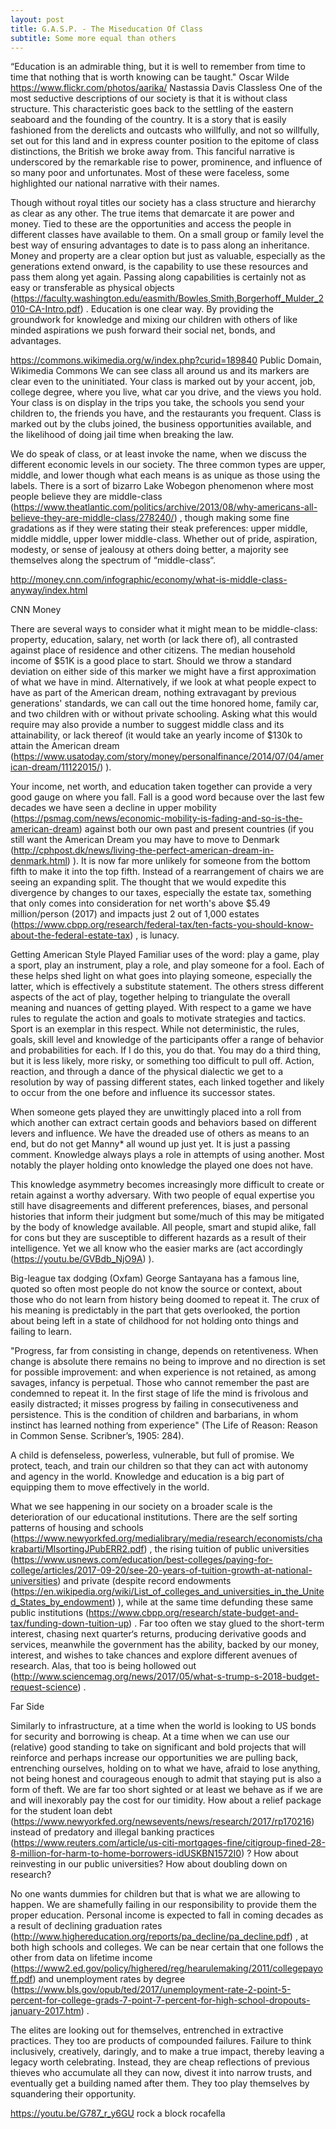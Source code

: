 ```yaml
---
layout: post
title: G.A.S.P. - The Miseducation Of Class
subtitle: Some more equal than others
---
```


“Education is an admirable thing, but it is well to remember from time to time that nothing that is worth knowing can be taught." Oscar Wilde
https://www.flickr.com/photos/aarika/
Nastassia Davis
Classless
One of the most seductive descriptions of our society is that it is without class structure. This characteristic goes back to the settling of the eastern seaboard and the founding of the country. It is a story that is easily fashioned from the derelicts and outcasts who willfully, and not so willfully, set out for this land and in express counter position to the epitome of class distinctions, the British we broke away from. This fanciful narrative is underscored by the remarkable rise to power, prominence, and influence of so many poor and unfortunates. Most of these were faceless, some highlighted our national narrative with their names.

Though without royal titles our society has a class structure and hierarchy as clear as any other. The true items that demarcate it are power and money. Tied to these are the opportunities and access the people in different classes have available to them. On a small group or family level the best way of ensuring advantages to date is to pass along an inheritance. Money and property are a clear option but just as valuable, especially as the generations extend onward, is the capability to use these resources and pass them along yet again. Passing along capabilities is certainly not as easy or transferable as physical objects (https://faculty.washington.edu/easmith/Bowles,Smith,Borgerhoff_Mulder_2010-CA-Intro.pdf) . Education is one clear way. By providing the groundwork for knowledge and mixing our children with others of like minded aspirations we push forward their social net, bonds, and advantages.

https://commons.wikimedia.org/w/index.php?curid=189840
Public Domain, Wikimedia Commons
We can see class all around us and its markers are clear even to the uninitiated. Your class is marked out by your accent, job, college degree, where you live, what car you drive, and the views you hold. Your class is on display in the trips you take, the schools you send your children to, the friends you have, and the restaurants you frequent. Class is marked out by the clubs joined, the business opportunities available, and the likelihood of doing jail time when breaking the law.

We do speak of class, or at least invoke the name, when we discuss the different economic levels in our society. The three common types are upper, middle, and lower though what each means is as unique as those using the labels. There is a sort of bizarro Lake Wobegon phenomenon where most people believe they are middle-class (https://www.theatlantic.com/politics/archive/2013/08/why-americans-all-believe-they-are-middle-class/278240/) , though making some fine gradations as if they were stating their steak preferences: upper middle, middle middle, upper lower middle-class. Whether out of pride, aspiration, modesty, or sense of jealousy at others doing better, a majority see themselves along the spectrum of “middle-class“.


http://money.cnn.com/infographic/economy/what-is-middle-class-anyway/index.html

CNN Money

There are several ways to consider what it might mean to be middle-class: property, education, salary, net worth (or lack there of), all contrasted against place of residence and other citizens. The median household income of $51K is a good place to start. Should we throw a standard deviation on either side of this marker we might have a first approximation of what we have in mind. Alternatively, if we look at what people expect to have as part of the American dream, nothing extravagant by previous generations' standards, we can call out the time honored home, family car, and two children with or without private schooling. Asking what this would require may also provide a number to suggest middle class and its attainability, or lack thereof (it would take an yearly income of $130k to attain the American dream (https://www.usatoday.com/story/money/personalfinance/2014/07/04/american-dream/11122015/) ).

Your income, net worth, and education taken together can provide a very good gauge on where you fall. Fall is a good word because over the last few decades we have seen a decline in upper mobility (https://psmag.com/news/economic-mobility-is-fading-and-so-is-the-american-dream) against both our own past and present countries (if you still want the American Dream you may have to move to Denmark (http://cphpost.dk/news/living-the-perfect-american-dream-in-denmark.html) ). It is now far more unlikely for someone from the bottom fifth to make it into the top fifth. Instead of a rearrangement of chairs we are seeing an expanding split. The thought that we would expedite this divergence by changes to our taxes, especially the estate tax, something that only comes into consideration for net worth's above $5.49 million/person (2017) and impacts just 2 out of 1,000 estates (https://www.cbpp.org/research/federal-tax/ten-facts-you-should-know-about-the-federal-estate-tax) , is lunacy.

Getting American Style Played
Familiar uses of the word: play a game, play a sport, play an instrument, play a role, and play someone for a fool. Each of these helps shed light on what goes into playing someone, especially the latter, which is effectively a substitute statement. The others stress different aspects of the act of play, together helping to triangulate the overall meaning and nuances of getting played. With respect to a game we have rules to regulate the action and goals to motivate strategies and tactics. Sport is an exemplar in this respect. While not deterministic, the rules, goals, skill level and knowledge of the participants offer a range of behavior and probabilities for each. If I do this, you do that. You may do a third thing, but it is less likely, more risky, or something too difficult to pull off. Action, reaction, and through a dance of the physical dialectic we get to a resolution by way of passing different states, each linked together and likely to occur from the one before and influence its
successor states.

When someone gets played they are unwittingly placed into a roll from which another can extract certain goods and behaviors based on different levers and influence. We have the dreaded use of others as means to an end, but do not get Manny* all wound up just yet. It is just a passing comment. Knowledge always plays a role in attempts of using another. Most notably the player holding onto knowledge the played one does not have.

This knowledge asymmetry becomes increasingly more difficult to create or retain against a worthy adversary. With two people of equal expertise you still have disagreements and different preferences, biases, and personal histories that inform their judgment but some/much of this may be mitigated by the body of knowledge available. All people, smart and stupid alike, fall for cons but they are susceptible to different hazards as a result of their intelligence. Yet we all know who the easier marks are (act accordingly (https://youtu.be/GVBdb_NjO9A) ).

Big-league tax dodging (Oxfam)
George Santayana has a famous line, quoted so often most people do not know the source or context, about those who do not learn from history being doomed to repeat it. The crux of his meaning is predictably in the part that gets overlooked, the portion about being left in a state of childhood for not holding onto things and failing to learn.

"Progress, far from consisting in change, depends on retentiveness. When change is absolute there remains no being to improve and no direction is set for possible improvement: and when experience is not retained, as among savages, infancy is perpetual. Those who cannot remember the past are condemned to repeat it. In the first stage of life the mind is frivolous and easily distracted; it misses progress by failing in consecutiveness and persistence. This is the condition of children and barbarians, in whom instinct has learned nothing from experience" (The Life of Reason: Reason in Common Sense. Scribner’s, 1905: 284).

A child is defenseless, powerless, vulnerable, but full of promise. We protect, teach, and train our children so that they can act with autonomy and agency in the world. Knowledge and education is a big part of equipping them to move effectively in the world.

What we see happening in our society on a broader scale is the deterioration of our educational institutions. There are the self sorting patterns of housing and schools (https://www.newyorkfed.org/medialibrary/media/research/economists/chakrabarti/MIsortingJPubERR2.pdf) , the rising tuition of public universities (https://www.usnews.com/education/best-colleges/paying-for-college/articles/2017-09-20/see-20-years-of-tuition-growth-at-national-universities)  and private (despite record endowments (https://en.wikipedia.org/wiki/List_of_colleges_and_universities_in_the_United_States_by_endowment) ), while at the same time defunding these same public institutions (https://www.cbpp.org/research/state-budget-and-tax/funding-down-tuition-up) . Far too often we stay glued to the short-term interest, chasing next quarter‘s returns, producing derivative goods and services, meanwhile the government has the ability, backed by our money, interest, and wishes to take chances and explore different avenues
of research. Alas, that too is being hollowed out (http://www.sciencemag.org/news/2017/05/what-s-trump-s-2018-budget-request-science) .

Far Side

Similarly to infrastructure, at a time when the world is looking to US bonds for security and borrowing is cheap. At a time when we can use our (relative) good standing to take on significant and bold projects that will reinforce and perhaps increase our opportunities we are pulling back, entrenching ourselves, holding on to what we have, afraid to lose anything, not being honest and courageous enough to admit that staying put is also a form of theft. We are far too short sighted or at least we behave as if we are and will inexorably pay the cost for our timidity. How about a relief package for the student loan debt (https://www.newyorkfed.org/newsevents/news/research/2017/rp170216) instead of predatory and illegal banking practices (https://www.reuters.com/article/us-citi-mortgages-fine/citigroup-fined-28-8-million-for-harm-to-home-borrowers-idUSKBN1572I0) ? How about reinvesting in our public universities? How about doubling down on research?

No one wants dummies for children but that is what we are allowing to happen. We are shamefully failing in our responsibility to provide them the proper education. Personal income is expected to fall in coming decades as a result of declining graduation rates (http://www.highereducation.org/reports/pa_decline/pa_decline.pdf) , at both high schools and colleges. We can be near certain that one follows the other from data on lifetime income (https://www2.ed.gov/policy/highered/reg/hearulemaking/2011/collegepayoff.pdf) and unemployment rates by degree (https://www.bls.gov/opub/ted/2017/unemployment-rate-2-point-5-percent-for-college-grads-7-point-7-percent-for-high-school-dropouts-january-2017.htm) .

The elites are looking out for themselves, entrenched in extractive practices. They too are products of compounded failures. Failure to think inclusively, creatively, daringly, and to make a true impact, thereby leaving a legacy worth celebrating. Instead, they are cheap reflections of previous thieves who accumulate all they can now, divest it into narrow trusts, and eventually get a building named after them. They too play themselves by squandering their opportunity.

https://youtu.be/G787_r_y6GU
rock a block rocafella
